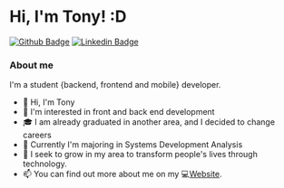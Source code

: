 # Hi, I'm Tony! :D

[![Github Badge](https://img.shields.io/badge/-Github-000?style=flat-square&logo=Github&logoColor=white&link=https://github.com/TonySilva7)](https://github.com/TonySilva7)
[![Linkedin Badge](https://img.shields.io/badge/-LinkedIn-blue?style=flat-square&logo=Linkedin&logoColor=white&link=https://www.linkedin.com/in/tony-sz-silva/)](https://www.linkedin.com/in/tony-sz-silva/)

### About me
I'm a student {backend, frontend and mobile} developer.

- 👋 Hi, I'm Tony
- 👀 I'm interested in front and back end development
- 🎓 I am already graduated in another area, and I decided to change careers
- 🌱 Currently I'm majoring in Systems Development Analysis
- 💞️ I seek to grow in my area to transform people's lives through technology.
- 📫 You can find out more about me on my 💻[Website](https://tony-cv.netlify.app).
